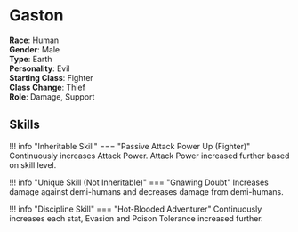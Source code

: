 # Gaston

**Race**: Human  
**Gender**: Male  
**Type**: Earth  
**Personality**: Evil  
**Starting Class**: Fighter  
**Class Change**: Thief  
**Role**: Damage, Support

## Skills

!!! info "Inheritable Skill"
    === "Passive Attack Power Up (Fighter)"
        Continuously increases Attack Power. Attack Power increased further based on skill level.

!!! info "Unique Skill (Not Inheritable)"
    === "Gnawing Doubt"
        Increases damage against demi-humans and decreases damage from demi-humans.

!!! info "Discipline Skill"
    === "Hot-Blooded Adventurer"
        Continuously increases each stat, Evasion and Poison Tolerance increased further.
